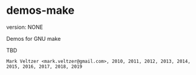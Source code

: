 demos-make
==========

version: NONE

Demos for GNU make

TBD

	Mark Veltzer <mark.veltzer@gmail.com>, 2010, 2011, 2012, 2013, 2014, 2015, 2016, 2017, 2018, 2019

